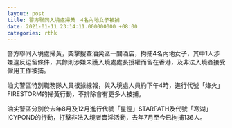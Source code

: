 ```yaml
---
layout: post
title: 警方聯同入境處掃黃　4名內地女子被捕
date: 2021-01-11 23:14:11.000000000 +08:00
categories: rthk
---
```


警方聯同入境處掃黃，突擊搜查油尖區一間酒店，拘捕4名內地女子，其中1人涉嫌違反逗留條件，其餘則涉嫌未獲入境處處長授權而留在香港，及非法入境者接受僱用工作被捕。

油尖警區特別職務隊人員根據線報，與入境處人員約下午4時，進行代號「烽火」FIRESTORM的掃黃行動，不排除會有更多人被捕。

油尖警區分別於去年8月及12月進行代號「星徑」STARPATH及代號「寒湖」ICYPOND的行動，打擊非法入境者賣淫活動，去年7月至今已拘捕136人。
